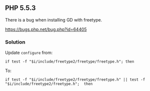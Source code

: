 ## PHP 5.5.3

There is a bug when installing GD with freetype.

https://bugs.php.net/bug.php?id=64405

### Solution

Update `configure` from:

`if test -f "$i/include/freetype2/freetype/freetype.h"; then`

To:

`if test -f "$i/include/freetype2/freetype/freetype.h" || test -f "$i/include/freetype2/freetype.h";  then`

